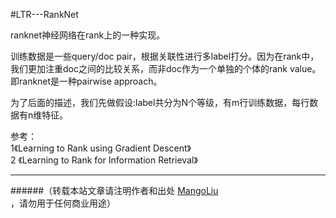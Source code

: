 #LTR---RankNet

ranknet神经网络在rank上的一种实现。

训练数据是一些query/doc pair，根据关联性进行多label打分。因为在rank中，我们更加注重doc之间的比较关系，而非doc作为一个单独的个体的rank value。即ranknet是一种pairwise approach。

为了后面的描述，我们先做假设:label共分为N个等级，有m行训练数据，每行数据有n维特征。









参考：<br>
1《Learning to Rank using Gradient Descent》<br>
2 《Learning to Rank for Information Retrieval》<br>

--------------------------------
######（转载本站文章请注明作者和出处 <a href="https://github.com/MangoLiu">MangoLiu</a> ，请勿用于任何商业用途）

